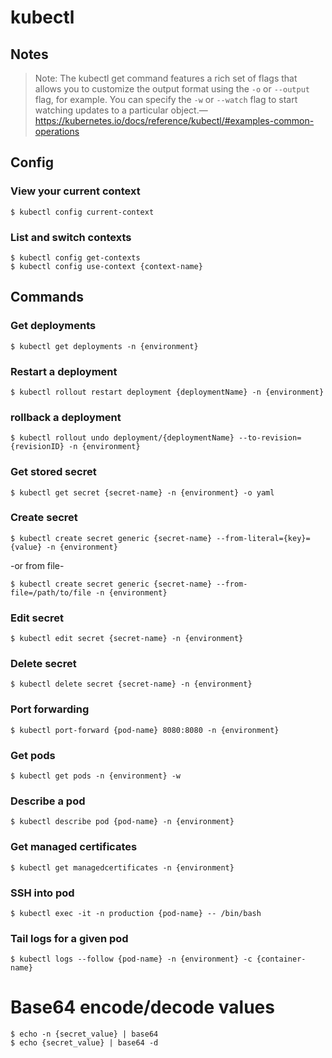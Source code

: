 # kubectl
## Notes
> Note: The kubectl get command features a rich set of flags that allows you to customize the output format using the `-o` or `--output` flag, for example. You can specify the `-w` or `--watch` flag to start watching updates to a particular object.—https://kubernetes.io/docs/reference/kubectl/#examples-common-operations

## Config
### View your current context
```
$ kubectl config current-context
```

### List and switch contexts
```
$ kubectl config get-contexts
$ kubectl config use-context {context-name}
```

## Commands
### Get deployments
```
$ kubectl get deployments -n {environment}
```

### Restart a deployment
```
$ kubectl rollout restart deployment {deploymentName} -n {environment}
```

### rollback a deployment
```
$ kubectl rollout undo deployment/{deploymentName} --to-revision={revisionID} -n {environment}
```

### Get stored secret
```
$ kubectl get secret {secret-name} -n {environment} -o yaml
```

### Create secret
```
$ kubectl create secret generic {secret-name} --from-literal={key}={value} -n {environment}
```
-or from file-
```
$ kubectl create secret generic {secret-name} --from-file=/path/to/file -n {environment}
```

### Edit secret
```
$ kubectl edit secret {secret-name} -n {environment}
```

### Delete secret
```
$ kubectl delete secret {secret-name} -n {environment}
```

### Port forwarding
```
$ kubectl port-forward {pod-name} 8080:8080 -n {environment}
```

### Get pods
```
$ kubectl get pods -n {environment} -w
```

### Describe a pod
```
$ kubectl describe pod {pod-name} -n {environment}
```

### Get managed certificates
```
$ kubectl get managedcertificates -n {environment}
```

### SSH into pod
```
$ kubectl exec -it -n production {pod-name} -- /bin/bash
```

### Tail logs for a given pod
```
$ kubectl logs --follow {pod-name} -n {environment} -c {container-name}
```

# Base64 encode/decode values
```
$ echo -n {secret_value} | base64
$ echo {secret_value} | base64 -d
```
